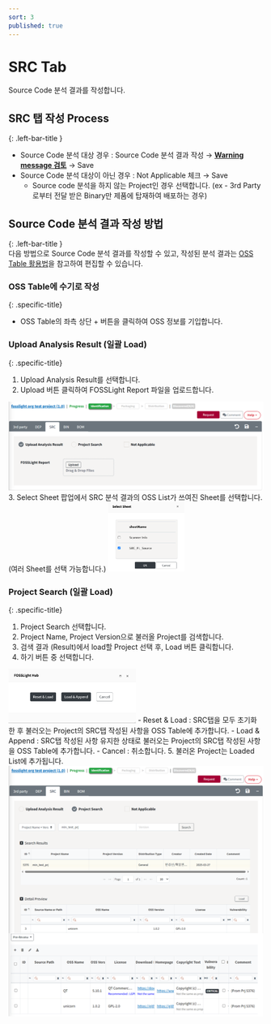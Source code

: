 ```yaml
---
sort: 3
published: true
---
```


# SRC Tab
<div class="note">
Source Code 분석 결과를 작성합니다.
</div>

## SRC 탭 작성 Process
{: .left-bar-title }
- Source Code 분석 대상 경우 : Source Code 분석 결과 작성 → [**Warning message 검토**](https://fosslight.org/hub-guide/tips/1_common/5_warning_message) → Save
- Source Code 분석 대상이 아닌 경우 : Not Applicable 체크 → Save
    - Source code 분석을 하지 않는 Project인 경우 선택합니다. (ex - 3rd Party로부터 전달 받은 Binary만 제품에 탑재하여 배포하는 경우)

## Source Code 분석 결과 작성 방법
{: .left-bar-title }  
다음 방법으로 Source Code 분석 결과를 작성할 수 있고, 작성된 분석 결과는 [OSS Table 활용법](https://fosslight.org/hub-guide/tips/1_common/1_oss_table)을 참고하여 편집할 수 있습니다. 

### OSS Table에 수기로 작성
{: .specific-title}  
- OSS Table의 좌측 상단 + 버튼을 클릭하여 OSS 정보를 기입합니다. 


### Upload Analysis Result (일괄 Load)
{: .specific-title}
1. Upload Analysis Result를 선택합니다.
2. Upload 버튼 클릭하여 FOSSLight Report 파일을 업로드합니다.
<img src="images/3_src_upload.png" alt="select" class="styled-image">
3. Select Sheet 팝업에서 SRC 분석 결과의 OSS List가 쓰여진 Sheet를 선택합니다. (여러 Sheet를 선택 가능합니다.)
<img src="images/3_src_file_select.png" alt="select" class="styled-image_nofloat" style="width: 30%; height: auto;">


### Project Search (일괄 Load)
{: .specific-title} 
1. Project Search 선택합니다.
2. Project Name, Project Version으로 불러올 Project를 검색합니다.
3. 검색 결과 (Result)에서 load할 Project 선택 후, Load 버튼 클릭합니다.
4. 하기 버튼 중 선택합니다.  
<img src="images/2_dep_search_option.png" alt="select" class="styled-image_nofloat" style="width: 50%; height: auto;">
    - Reset & Load : SRC탭을 모두 초기화한 후 불러오는 Project의 SRC탭 작성된 사항을 OSS Table에 추가합니다.
    - Load & Append : SRC탭 작성된 사항 유지한 상태로 불러오는 Project의 SRC탭 작성된 사항을 OSS Table에 추가합니다.
    - Cancel : 취소합니다.
5. 불러온 Project는 Loaded List에 추가됩니다.
<img src="images/3_src_search.png" alt="select" class="styled-image">
